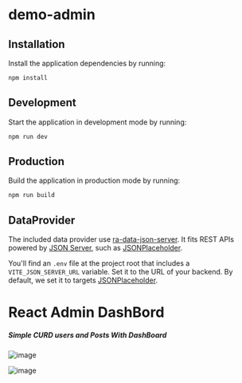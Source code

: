 # demo-admin

## Installation

Install the application dependencies by running:

```sh
npm install
```

## Development

Start the application in development mode by running:

```sh
npm run dev
```

## Production

Build the application in production mode by running:

```sh
npm run build
```

## DataProvider

The included data provider use [ra-data-json-server](https://github.com/marmelab/react-admin/tree/master/packages/ra-data-json-server). It fits REST APIs powered by [JSON Server](https://github.com/typicode/json-server), such as [JSONPlaceholder](https://jsonplaceholder.typicode.com/).

You'll find an `.env` file at the project root that includes a `VITE_JSON_SERVER_URL` variable. Set it to the URL of your backend. By default, we set it to targets [JSONPlaceholder](https://jsonplaceholder.typicode.com/).

# React Admin DashBord  <h5>Simple CURD users and Posts With DashBoard <h5> 


![image](https://github.com/user-attachments/assets/ea1662dc-28cd-4069-9905-fb2d3d2aa847)  





![image](https://github.com/user-attachments/assets/2c010052-81ab-454f-a370-243aacc11b1e)





